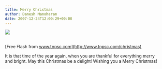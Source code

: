 ```yaml
---
title: Merry Christmas
author: Danesh Manoharan
date: 2007-12-24T12:00:29+00:00
---
```

![](http://img167.imageshack.us/img167/2493/mech2ayk2.gif)

[](/wp-admin/ "Click here to block this object with Adblock Plus")[](/wp-admin/ "Click here to block this object with Adblock Plus")[](http://www.tnpsc.com/swf/Snowman_in_Snowfall.swf "Click here to block this object with Adblock Plus")[](/wp-admin/ "Click here to block this object with Adblock Plus")[](http://www.tnpsc.com/swf/Snowman_in_Snowfall.swf "Click here to block this object with Adblock Plus")[](http://www.tnpsc.com/swf/Snowman_in_Snowfall.swf "Click here to block this object with Adblock Plus")[](/wp-admin/ "Click here to block this object with Adblock Plus")[](http://www.tnpsc.com/swf/Snowman_in_Snowfall.swf "Click here to block this object with Adblock Plus")  
[Free Flash from www.tnpsc.com](http://www.tnpsc.com/christmas)

It is that time of the year again, when you are thankful for everything merry and bright. May this Christmas be a delight! Wishing you a Merry Christmas!
